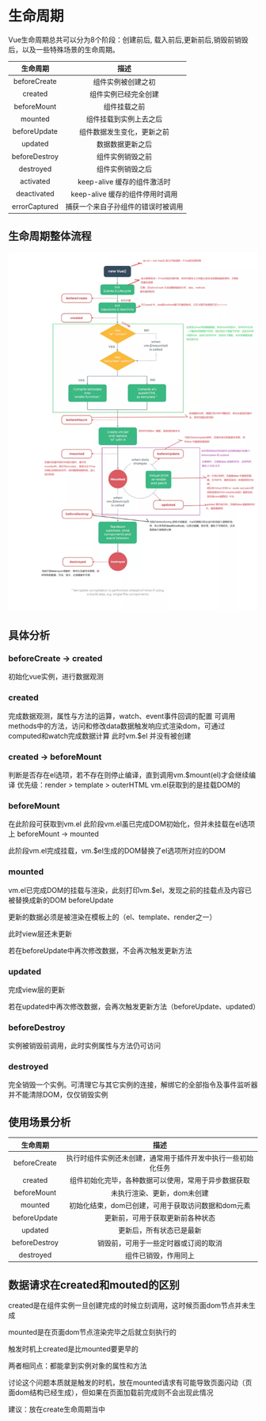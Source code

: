 # 生命周期

Vue生命周期总共可以分为8个阶段：创建前后, 载入前后,更新前后,销毁前销毁后，以及一些特殊场景的生命周期。

生命周期 | 描述
:--: | :--:
beforeCreate | 组件实例被创建之初
created | 组件实例已经完全创建
beforeMount | 组件挂载之前
mounted | 组件挂载到实例上去之后
beforeUpdate | 组件数据发生变化，更新之前
updated | 数据数据更新之后
beforeDestroy | 组件实例销毁之前
destroyed | 组件实例销毁之后
activated | keep-alive 缓存的组件激活时
deactivated | keep-alive 缓存的组件停用时调用
errorCaptured | 捕获一个来自子孙组件的错误时被调用

## 生命周期整体流程

![lifecycle](../../img/lifecycle.webp)

## 具体分析

### beforeCreate -> created

初始化vue实例，进行数据观测

### created

完成数据观测，属性与方法的运算，watch、event事件回调的配置
可调用methods中的方法，访问和修改data数据触发响应式渲染dom，可通过computed和watch完成数据计算
此时vm.$el 并没有被创建

### created -> beforeMount

判断是否存在el选项，若不存在则停止编译，直到调用vm.$mount(el)才会继续编译
优先级：render > template > outerHTML
vm.el获取到的是挂载DOM的

### beforeMount

在此阶段可获取到vm.el
此阶段vm.el虽已完成DOM初始化，但并未挂载在el选项上
beforeMount -> mounted

此阶段vm.el完成挂载，vm.$el生成的DOM替换了el选项所对应的DOM

### mounted

vm.el已完成DOM的挂载与渲染，此刻打印vm.$el，发现之前的挂载点及内容已被替换成新的DOM
beforeUpdate

更新的数据必须是被渲染在模板上的（el、template、render之一）

此时view层还未更新

若在beforeUpdate中再次修改数据，不会再次触发更新方法

### updated

完成view层的更新

若在updated中再次修改数据，会再次触发更新方法（beforeUpdate、updated）

### beforeDestroy

实例被销毁前调用，此时实例属性与方法仍可访问

### destroyed

完全销毁一个实例。可清理它与其它实例的连接，解绑它的全部指令及事件监听器
并不能清除DOM，仅仅销毁实例

## 使用场景分析

生命周期|描述
:--:|:--:
beforeCreate|执行时组件实例还未创建，通常用于插件开发中执行一些初始化任务
created|组件初始化完毕，各种数据可以使用，常用于异步数据获取
beforeMount|未执行渲染、更新，dom未创建
mounted|初始化结束，dom已创建，可用于获取访问数据和dom元素
beforeUpdate|更新前，可用于获取更新前各种状态
updated|更新后，所有状态已是最新
beforeDestroy|销毁前，可用于一些定时器或订阅的取消
destroyed|组件已销毁，作用同上

## 数据请求在created和mouted的区别

created是在组件实例一旦创建完成的时候立刻调用，这时候页面dom节点并未生成

mounted是在页面dom节点渲染完毕之后就立刻执行的

触发时机上created是比mounted要更早的

两者相同点：都能拿到实例对象的属性和方法

讨论这个问题本质就是触发的时机，放在mounted请求有可能导致页面闪动（页面dom结构已经生成），但如果在页面加载前完成则不会出现此情况

建议：放在create生命周期当中
